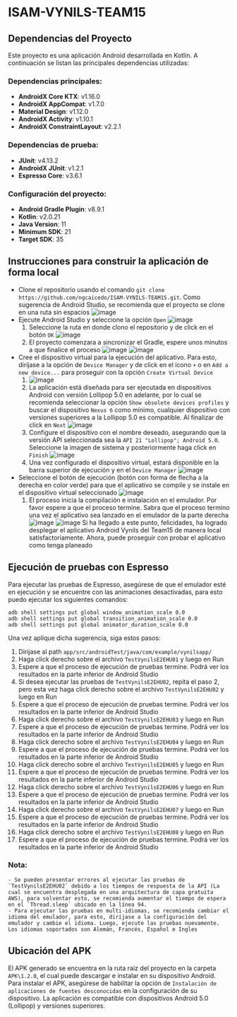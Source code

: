 # ISAM-VYNILS-TEAM15

## Dependencias del Proyecto

Este proyecto es una aplicación Android desarrollada en Kotlin. A continuación se listan las principales dependencias utilizadas:

### Dependencias principales:
- **AndroidX Core KTX**: v1.16.0
- **AndroidX AppCompat**: v1.7.0
- **Material Design**: v1.12.0
- **AndroidX Activity**: v1.10.1
- **AndroidX ConstraintLayout**: v2.2.1

### Dependencias de prueba:
- **JUnit**: v4.13.2
- **AndroidX JUnit**: v1.2.1
- **Espresso Core**: v3.6.1

### Configuración del proyecto:
- **Android Gradle Plugin**: v8.9.1
- **Kotlin**: v2.0.21
- **Java Version**: 11
- **Minimum SDK**: 21
- **Target SDK**: 35

## Instrucciones para construir la aplicación de forma local
* Clone el repositorio usando el comando `git clone https://github.com/ngcaicedo/ISAM-VYNILS-TEAM15.git`. Como sugerencia de Android Studio, se recomienda que el proyecto se clone en una ruta sin espacios
   ![image](https://github.com/user-attachments/assets/71f7b174-6529-4cdf-b9ee-52d2350ff5c6)
* Ejecute Android Studio y seleccione la opción `Open`
   ![image](https://github.com/user-attachments/assets/64c24aef-6693-49af-8ce4-b8cb86e11657)
   1. Seleccione la ruta en donde clono el repositorio y de click en el botón `OK`
   ![image](https://github.com/user-attachments/assets/808acc2a-f16c-4165-affe-5f016be3b777)
   2. El proyecto comenzara a sincronizar el Gradle, espere unos minutos a que finalice el proceso
   ![image](https://github.com/user-attachments/assets/cd70f0be-138a-4d7b-81bc-b1022ca8e4c3)
   ![image](https://github.com/user-attachments/assets/26548490-d4d8-4828-8a52-c8ab587763e1)
* Cree el dispositivo virtual para la ejecución del aplicativo. Para esto, diríjase a la opción de `Device Manager` y de click en el ícono `+` o en `Add a new device...` para proseguir con la opción `Create Virtual Device`
   1. ![image](https://github.com/user-attachments/assets/75bf8dab-7c80-4601-b4fd-149bac263f61)
   2. La aplicación está diseñada para ser ejecutada en dispositivos Android con versión Lollipop 5.0 en adelante, por lo cual se recomienda seleccionar la opción `Show obsolete devices profiles` y buscar el dispositivo `Nexus 6` como mínimo, cualquier dispositivo con versiones superiores a la Lollipop 5.0 es compatible. Al finalizar de click en `Next`
![image](https://github.com/user-attachments/assets/3554722f-7898-48ec-aeb6-d5082297549e)
   3. Configure el dispositivo con el nombre deseado, asegurando que la versión API seleccionada sea la `API 21 "Lollipop"; Android 5.0`. Seleccione la imagen de sistema y posteriormente haga click en `Finish`
      ![image](https://github.com/user-attachments/assets/ab0c50cf-f04f-4685-aa68-5adbafc595eb)
   4. Una vez configurado el dispositivo virtual, estará disponible en la barra superior de ejecución y en el `Device Manager`
      ![image](https://github.com/user-attachments/assets/0f4d8c08-9509-4bff-9fe4-314b279a8561)
* Seleccione el botón de ejecución (botón con forma de flecha a la derecha en color verde) para que el aplicativo se compile y se instale en el dispositivo virtual seleccionado
  ![image](https://github.com/user-attachments/assets/e2276e2d-5789-4e9a-b054-7293a59ca191)
   1. El proceso inicia la compilación e instalación en el emulador. Por favor espere a que el proceso termine. Sabra que el proceso termino una vez el aplicativo sea lanzado en el emulador de la parte derecha
      ![image](https://github.com/user-attachments/assets/934de4bb-f11a-47fd-8e47-6b7354381b47)
      ![image](https://github.com/user-attachments/assets/e8156120-1707-4ae8-90fe-c928f7cbf0e5)
Si ha llegado a este punto, felicidades, ha logrado desplegar el aplicativo Android Vynils del Team15 de manera local satisfactoriamente. Ahora, puede proseguir con probar el aplicativo como tenga planeado 


## Ejecución de pruebas con Espresso
Para ejecutar las pruebas de Espresso, asegúrese de que el emulador esté en ejecución y se encuentre con las animaciones desactivadas, para esto puedo ejecutar los siguientes comandos:

```
adb shell settings put global window_animation_scale 0.0
adb shell settings put global transition_animation_scale 0.0
adb shell settings put global animator_duration_scale 0.0
```

Una vez aplique dicha sugerencia, siga estos pasos:

1. Dirijase al path `app/src/androidTest/java/com/example/vynilsapp/`
2. Haga click derecho sobre el archivo `TestVynilsE2EHU01` y luego en Run
3. Espere a que el proceso de ejecución de pruebas termine. Podrá ver los resultados en la parte inferior de Android Studio
4. Si desea ejecutar las pruebas de `TestVynilsE2EHU02`, repita el paso 2, pero esta vez haga click derecho sobre el archivo `TestVynilsE2EHU02` y luego en Run
5. Espere a que el proceso de ejecución de pruebas termine. Podrá ver los resultados en la parte inferior de Android Studio
6. Haga click derecho sobre el archivo `TestVynilsE2EHU03` y luego en Run 
7. Espere a que el proceso de ejecución de pruebas termine. Podrá ver los resultados en la parte inferior de Android Studio 
8. Haga click derecho sobre el archivo `TestVynilsE2EHU04` y luego en Run 
9. Espere a que el proceso de ejecución de pruebas termine. Podrá ver los resultados en la parte inferior de Android Studio 
10. Haga click derecho sobre el archivo `TestVynilsE2EHU05` y luego en Run 
11. Espere a que el proceso de ejecución de pruebas termine. Podrá ver los resultados en la parte inferior de Android Studio 
12. Haga click derecho sobre el archivo `TestVynilsE2EHU06` y luego en Run
13. Espere a que el proceso de ejecución de pruebas termine. Podrá ver los resultados en la parte inferior de Android Studio
14. Haga click derecho sobre el archivo `TestVynilsE2EHU07` y luego en Run 
15. Espere a que el proceso de ejecución de pruebas termine. Podrá ver los resultados en la parte inferior de Android Studio
16. Haga click derecho sobre el archivo `TestVynilsE2EHU08` y luego en Run
17. Espere a que el proceso de ejecución de pruebas termine. Podrá ver los resultados en la parte inferior de Android Studio

### Nota:
```
- Se pueden presentar errores al ejecutar las pruebas de `TestVynilsE2EHU02` debido a los tiempos de respuesta de la API (La cual se encuentra desplegada en una arquitectura de capa gratuita AWS), para solventar esto, se recomienda aumentar el tiempo de espera en el `Thread.sleep` ubicado en la línea 94.
- Para ejecutar las pruebas en multi-idiomas, se recomienda cambiar el idioma del emulador, para esto, diríjase a la configuración del emulador y cambie el idioma. Luego, ejecute las pruebas nuevamente. Los idiomas soportados son Alemán, Francés, Español e Ingles
```

## Ubicación del APK
El APK generado se encuentra en la ruta raiz del proyecto en la carpeta `APK\1.2.0`, el cual puede descargar e instalar en su dispositivo Android. Para instalar el APK, asegúrese de habilitar la opción de `Instalación de aplicaciones de fuentes desconocidas` en la configuración de su dispositivo. La aplicación es compatible con dispositivos Android 5.0 (Lollipop) y versiones superiores.
 

  



